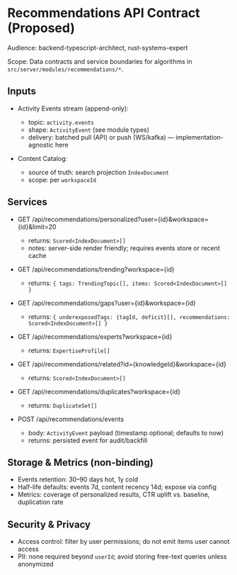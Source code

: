 # Recommendations API Contract (Proposed)

Audience: backend-typescript-architect, rust-systems-expert

Scope: Data contracts and service boundaries for algorithms in `src/server/modules/recommendations/*`.

## Inputs

- Activity Events stream (append-only):
  - topic: `activity.events`
  - shape: `ActivityEvent` (see module types)
  - delivery: batched pull (API) or push (WS/kafka) — implementation-agnostic here

- Content Catalog:
  - source of truth: search projection `IndexDocument`
  - scope: per `workspaceId`

## Services

- GET /api/recommendations/personalized?user={id}&workspace={id}&limit=20
  - returns: `Scored<IndexDocument>[]`
  - notes: server-side render friendly; requires events store or recent cache

- GET /api/recommendations/trending?workspace={id}
  - returns: `{ tags: TrendingTopic[], items: Scored<IndexDocument>[] }`

- GET /api/recommendations/gaps?user={id}&workspace={id}
  - returns: `{ underexposedTags: {tagId, deficit}[], recommendations: Scored<IndexDocument>[] }`

- GET /api/recommendations/experts?workspace={id}
  - returns: `ExpertiseProfile[]`

- GET /api/recommendations/related?id={knowledgeId}&workspace={id}
  - returns: `Scored<IndexDocument>[]`

- GET /api/recommendations/duplicates?workspace={id}
  - returns: `DuplicateSet[]`

- POST /api/recommendations/events
  - body: `ActivityEvent` payload (timestamp optional; defaults to now)
  - returns: persisted event for audit/backfill

## Storage & Metrics (non-binding)

- Events retention: 30–90 days hot, 1y cold
- Half-life defaults: events 7d, content recency 14d; expose via config
- Metrics: coverage of personalized results, CTR uplift vs. baseline, duplication rate

## Security & Privacy

- Access control: filter by user permissions; do not emit items user cannot access
- PII: none required beyond `userId`; avoid storing free-text queries unless anonymized
